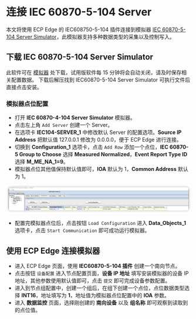 # 连接 IEC 60870-5-104 Server

本文将使用 ECP Edge 的 IEC608750-5-104 插件连接到模拟器 [IEC 60870-5-104 Server Simulator](https://www.freyrscada.com/iec-60870-5-104-Client-Simulator.php)，此模拟器支持多种数据类型的采集以及控制写入。

## 下载 IEC 60870-5-104 Server Simulator

此软件可在 [模拟器](https://sourceforge.net/projects/iec-104-client-simulator/) 处下载，试用版软件每 15 分钟将会自动关闭，请及时保存相关配置数据。
下载后解压找到 IEC60870-5-104 Server Simulator 可执行文件后直接点击安装。

### 模拟器点位配置

* 打开 **IEC 60870-4-104 Server Simulator** 模拟器。
* 点击左上角 `Add Server` 创建一个 Server。
* 在选项卡 **IEC104-SERVER_1** 中修改默认 Server 的配置选项。**Source IP Address** 把默认值 127.0.0.1 修改为 0.0.0.0，便于 ECP Edge 进行连接。
* 切换到 **Configuration_1** 选项卡，点击 `Add Row` 添加一个点位，**IEC 60870-5 Group to Choose** 选择 **Measured Normalized**，**Event Report Type ID** 选择 **M_ME_NA_1=9**。
* 模拟器点位其他值保持默认值即可，**IOA** 默认为 1，**Common Address** 默认为 1。

![simulator-tag](./assets/tag.png)

* 配置完模拟器点位后，点击按钮 `Load Configuration` 进入 **Data_Objects_1** 选项卡，点击 `Start Communication` 即可成功运行模拟器。

## 使用 ECP Edge 连接模拟器

* 进入 ECP Edge 页面，使用 **IEC60870-5-104 插件** 创建一个南向节点。
* 点击按钮 `设备配置` 进入节点配置页面，**设备 IP 地址** 填写安装模拟器的设备 IP 地址，其他参数使用默认值即可，点击 `提交` 即可完成设备参数配置。 
* 进入到节点组配置中，创建一个组后，在组下创建一个点位，点位数据类型选择 **INT16**，地址填写为 **1**，地址值为模拟器点位配置中的 **IOA** 参数。
* 进入 **数据监控** 页面，选择刚创建的 **南向设备** 以及 **组名称** 即可观察到读取到的点位值。

